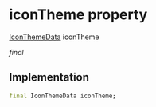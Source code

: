 


# iconTheme property






[IconThemeData](https://api.flutter.dev/flutter/widgets/IconThemeData-class.html) iconTheme
  
_final_






## Implementation

```dart
final IconThemeData iconTheme;


```








